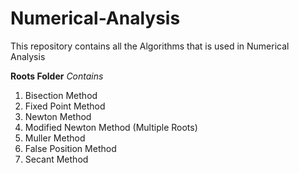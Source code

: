 Numerical-Analysis
==================

This repository contains all the Algorithms that is used in Numerical Analysis

**Roots Folder**
*Contains*
1. Bisection Method
2. Fixed Point Method 
3. Newton Method
4. Modified Newton Method (Multiple Roots)
5. Muller Method
6. False Position Method
7. Secant Method


